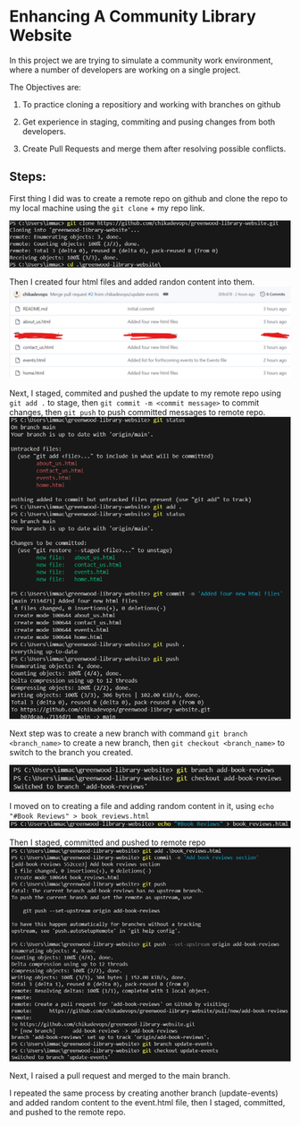 # Enhancing A Community Library Website

In this project we are trying to simulate a community work environment, where a number of developers are working on  a single project.

The Objectives are:

1.  To practice cloning a repositiory and working with branches on github

2.  Get experience in staging, commiting and pusing changes from both developers.

3. Create Pull Requests and merge them after resolving possible conflicts.

## Steps:

First thing I did was to create a remote repo on github and clone the repo to my local machine using the `git clone` + my repo link.

![git clone](./img/img%201.png)

Then I created four html files and added randon content into them.
![](./img/img%202.png)

Next, I staged, commited and pushed the update to my remote repo using `git add .` to stage, then `git commit -m <commit message>` to commit changes, then `git push` to push committed messages to remote repo.
![](./img/img%203.png)

Next step was to create a new branch with command `git branch <branch_name>` to create a new branch, then `git checkout <branch_name>` to switch to the branch you created.

![](./img/img%204.png)

I moved on to creating a file and adding random content in it, using `echo "#Book Reviews" > book_reviews.html`
![](./img/img%205.png)

Then I staged, committed and pushed to remote repo
![](./img/img%206.png)

Next, I raised a pull request and merged to the main branch.

I repeated the same process by creating another branch (update-events) and added random content to the event.html file, then I staged, committed, and pushed to the remote repo.